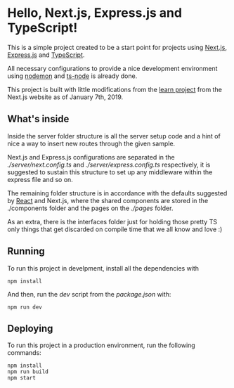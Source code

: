 # Hello, Next.js, Express.js and TypeScript!

This is a simple project created to be a start point for projects using [Next.js](https://www.npmjs.com/package/next), [Express.js](https://www.npmjs.com/package/express) and [TypeScript](https://www.npmjs.com/package/typescript).

All necessary configurations to provide a nice development environment using [nodemon](https://www.npmjs.com/package/nodemon) and [ts-node](https://www.npmjs.com/package/ts-node) is already done.

This project is built with little modifications from the [learn project](https://nextjs.org/learn/) from the Next.js website as of January 7th, 2019.

## What's inside

Inside the server folder structure is all the server setup code and a hint of nice a way to insert new routes through the given sample.

Next.js and Express.js configurations are separated in the *./server/next.config.ts* and *./server/express.config.ts* respectively, it is suggested to sustain this structure to set up any middleware within the express file and so on.

The remaining folder structure is in accordance with the defaults suggested by [React](https://www.npmjs.com/package/react) and Next.js, where the shared components are stored in the ./components folder and the pages on the *./pages* folder.

As an extra, there is the interfaces folder just for holding those pretty TS only things that get discarded on compile time that we all know and love :)

## Running

To run this project in develpment, install all the dependencies with

```
npm install
```

And then, run the *dev* script from the *package.json* with:

```
npm run dev
```

## Deploying

To run this project in a production environment, run the following commands:

```
npm install
npm run build
npm start
```
